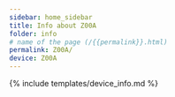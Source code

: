 ```yaml
---
sidebar: home_sidebar
title: Info about Z00A
folder: info
# name of the page (/{{permalink}}.html)
permalink: Z00A/
device: Z00A
---
```

{% include templates/device_info.md %}
